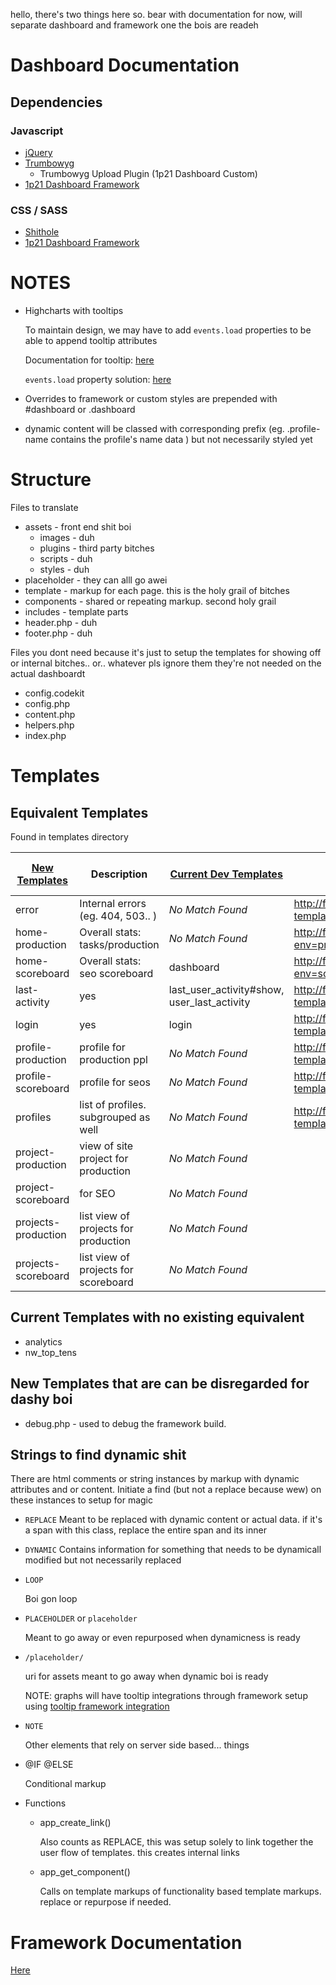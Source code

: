 hello, there's two things here so. bear with documentation for now, 
will separate dashboard and framework one the bois are readeh



# Dashboard Documentation

## Dependencies
### Javascript
*	[jQuery](https://jquery.com/)
*	[Trumbowyg](https://alex-d.github.io/Trumbowyg/)
	*	Trumbowyg Upload Plugin (1p21 Dashboard Custom)
*	[1p21 Dashboard Framework](https://github.com/samzabala)



### CSS / SASS
*	[Shithole](https://github.com/samzabala)
*	[1p21 Dashboard Framework](https://github.com/samzabala)


#	NOTES

*	Highcharts with tooltips

	To maintain design, we may have to add `events.load` properties to be able to append tooltip attributes

	Documentation for tooltip: [here](assets/plugins/framework/docs/sections/components/tooltip.md)

	`events.load` property solution: [here](https://stackoverflow.com/questions/25493472/rendering-html-data-attributes-on-highcharts-series)

*	Overrides to framework or custom styles are prepended with #dashboard or .dashboard

*	dynamic content will be classed with corresponding prefix (eg. .profile-name contains the profile's name data ) but not necessarily styled yet

# Structure 

Files to translate
* assets - front end shit boi
	* images - duh
	* plugins - third party bitches
	* scripts - duh
	* styles - duh
* placeholder - they can alll go awei
* template - markup for each page. this is the holy grail of bitches
* components - shared or repeating markup. second holy grail
* includes - template parts
* header.php - duh
* footer.php - duh

Files you dont need because it's just to setup the templates for showing off or internal bitches.. or.. whatever pls ignore them they're not needed on the actual dashboardt 
* config.codekit
* config.php
* content.php
* helpers.php
* index.php

# Templates

## Equivalent Templates

Found in templates directory

| [New Templates](https://github.com/samzabala/1p21dashboardframework)	 | Description | [Current Dev Templates](https://github.com/mjp92067/seo_scoreboard) | New Template Live Link | Local Link(assuming localhost:3000) |
| -- | -- | -- | -- | -- |
| error	 | Internal errors (eg. 404, 503.. ) | *No Match Found* | http://frameworkdashboarddebug.1p21.io/?template=error |  |
| home-production | Overall stats: tasks/production | *No Match Found* | http://frameworkdashboarddebug.1p21.io/?env=production |  |
| home-scoreboard | Overall stats: seo scoreboard | dashboard | http://frameworkdashboarddebug.1p21.io/?env=scoreboard |  |
| last-activity | yes | last_user_activity#show,<br>user_last_activity | http://frameworkdashboarddebug.1p21.io/?template=last-activity |  |
| login | yes | login | http://frameworkdashboarddebug.1p21.io/?template=login |  |
| profile-production | profile for production ppl | *No Match Found* | http://frameworkdashboarddebug.1p21.io/?template=profile&env=production |  |
| profile-scoreboard | profile for seos | *No Match Found* | http://frameworkdashboarddebug.1p21.io/?template=profile&env=scoreboard |  |
| profiles | list of profiles. subgrouped as well | *No Match Found* | http://frameworkdashboarddebug.1p21.io/?template=profiles<br> |  |
| project-production | view of site project for production | *No Match Found* |  |  |
| project-scoreboard | for SEO | *No Match Found* |  |  |
| projects-production | list view of projects for production | *No Match Found* |  |  |
| projects-scoreboard | list view of projects for scoreboard | *No Match Found* |  |  |


## Current Templates with no existing equivalent
* analytics
* nw_top_tens

## New Templates that are can be disregarded for dashy boi 

* debug.php - used to debug the framework build.


## Strings to find dynamic shit

There are html comments or string instances by markup with dynamic attributes and or content. Initiate a find (but not a replace because wew) on these instances to setup for magic

*	`REPLACE`
	Meant to be replaced with dynamic content or actual data. if it's a span with this class, replace the entire span and its inner

*	`DYNAMIC`
	Contains information for something that needs to be dynamicall modified but not necessarily replaced

*	`LOOP`

	Boi gon loop

*	`PLACEHOLDER` or `placeholder`

	Meant to go away or even repurposed when dynamicness is ready

*	`/placeholder/`

	uri for assets meant to go away when dynamic boi is ready

	NOTE: graphs will have tooltip integrations through framework setup using [tooltip framework integration](/assets/plugins/framework/docs/sections/components/tooltip.md#tooltip) 

*	`NOTE`

	Other elements that rely on server side based... things

*	@IF @ELSE

	Conditional markup

*	Functions

	*	app_create_link()

		Also counts as REPLACE, this was setup solely to link together the user flow of templates. this creates internal links

	*	app_get_component()

		Calls on template markups of functionality based template markups. replace or repurpose if needed.

# Framework Documentation
[Here](assets/plugins/framework/readme.md)